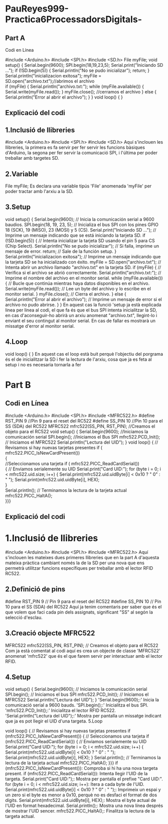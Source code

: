 # PauReyes999-Practica6ProcessadorsDigitals-
## Part A

Codi en Línea

#include <Arduino.h>
#include <SPI.h> 
#include <SD.h> 
File myFile; 
void setup() 
{ 
  Serial.begin(9600); 
  SPI.begin(18,19,23,5);
  Serial.print("Iniciando SD ..."); 
  if (!SD.begin(5)) { 
    Serial.println("No se pudo inicializar"); 
    return; 
  } 
  Serial.println("inicializacion exitosa"); 
  myFile = SD.open("archivo.txt");//abrimos  el archivo  
  if (myFile) { 
    Serial.println("archivo.txt:"); 
    while (myFile.available()) { 
    Serial.write(myFile.read()); 
    } 
    myFile.close(); //cerramos el archivo 
  } else { 
    Serial.println("Error al abrir el archivo"); 
  } 
} 
void loop() 
{ 
}

## Explicació del codi

## 1.Inclusió de llibreries

#include <Arduino.h>
#include <SPI.h>
#include <SD.h>
Aquí s'inclouen les llibreries, la primera es fa servir per fer servir les funcions bàsiques d'Arduino, la segona per fer servir la comunicació SPI, i l'última per poder treballar amb targetes SD.

## 2.Variable

File myFile;
Es declara una variable tipús 'File' anomenada 'myFile' per poder tractar amb l'arxiu a la SD.

## 3.Setup

void setup() {
  Serial.begin(9600);  // Inicia la comunicación serial a 9600 baudios.
  SPI.begin(18, 19, 23, 5);  // Inicializa el bus SPI con los pines GPIO 18 (SCK), 19 (MISO), 23 (MOSI) y 5 (CS).
  Serial.print("Iniciando SD ...");  // Imprime un mensaje indicando que se está iniciando la tarjeta SD.
  if (!SD.begin(5)) {  // Intenta inicializar la tarjeta SD usando el pin 5 para CS (Chip Select).
    Serial.println("No se pudo inicializar");  // Si falla, imprime un mensaje de error.
    return;  // Sale de la función setup.
  }
  Serial.println("inicializacion exitosa");  // Imprime un mensaje indicando que la tarjeta SD se ha inicializado con éxito.
  myFile = SD.open("archivo.txt");  // Intenta abrir un archivo llamado "archivo.txt" en la tarjeta SD.
  if (myFile) {  // Verifica si el archivo se abrió correctamente.
    Serial.println("archivo.txt:");  // Imprime el nombre del archivo en el monitor serial.
    while (myFile.available()) {  // Bucle que continúa mientras haya datos disponibles en el archivo.
      Serial.write(myFile.read());  // Lee un byte del archivo y lo escribe en el monitor serial.
    }
    myFile.close();  // Cierra el archivo.
  } else {
    Serial.println("Error al abrir el archivo");  // Imprime un mensaje de error si el archivo no pudo abrirse.
  }
}
En aquest cas la funció 'setup ja està explicada linea per linea al codi, el que fa és que el bus SPI intenta inicialitzar la SD, en cas d'aconseguir-ho abrirà un arxiu anomenat "archivo.txt", llegint-lo i enviant el seu contingut al monitor serial. En cas de fallar es mostrarà un missatge d'error al monitor serial.

## 4.Loop

void loop() {
}
En aquest cas el loop està buit perquè l'objectiu del porgrama és el de inicialitzar la SD i fer la lectura de l'arxiu, cosa que ja es feta al setup i no es necesaria tornarla a fer

# Part B

## Codi en Línea

#include <Arduino.h>
#include <SPI.h> 
#include <MFRC522.h> 
#define RST_PIN 9    //Pin 9 para el reset del RC522 
#define SS_PIN 10   //Pin 10 para el SS (SDA) del RC522 
MFRC522 mfrc522(SS_PIN, RST_PIN); //Creamos el objeto para el RC522 
void setup() { 
Serial.begin(9600); //Iniciamos la comunicación  serial 
SPI.begin();        //Iniciamos el Bus SPI 
mfrc522.PCD_Init(); // Iniciamos  el MFRC522 
Serial.println("Lectura del UID"); 
} 
void loop() { 
// Revisamos si hay nuevas tarjetas  presentes 
if ( mfrc522.PICC_IsNewCardPresent())  
        {   
//Seleccionamos una tarjeta 
            if ( mfrc522.PICC_ReadCardSerial())  
            { 
                  // Enviamos serialemente su UID 
                  Serial.print("Card UID:"); 
                  for (byte i = 0; i < mfrc522.uid.size; i++) { Serial.print(mfrc522.uid.uidByte[i] < 0x10 ? " 0" 
                  : " "); 
                          Serial.print(mfrc522.uid.uidByte[i], HEX);    
                  }  
                  Serial.println(); 
                  // Terminamos la lectura de la tarjeta  actual 
                  mfrc522.PICC_HaltA();  
  }}}
## Explicació del codi

# 1.Inclusió de llibreries

#include <Arduino.h>
#include <SPI.h>
#include <MFRC522.h>
Aquí s'inclouen les mateixes dues primeres llibreries que en la part A d'aquesta mateixa pràctica cambiant només la de la SD per una nova que ens permetrà utilitzar funcions específiques per treballar amb el lector RFID RC522.

## 2.Definició de pins

#define RST_PIN 9    // Pin 9 para el reset del RC522
#define SS_PIN 10    // Pin 10 para el SS (SDA) del RC522
Aquí ja tenim comentaris per saber que és el que volem que faci cada pin dels assignats, significant "SS" al segón la selecció d'esclau.

## 3.Creació objecte MFRC522

MFRC522 mfrc522(SS_PIN, RST_PIN); // Creamos el objeto para el RC522
Com ja està comentat al codi aquí es crea un objecte de classe 'MFRC522' anomenat 'mfrc522' que és el que farem servir per interactuar amb el lector RFID.

## 4.Setup

void setup() {
  Serial.begin(9600);    // Iniciamos la comunicación serial
  SPI.begin();           // Iniciamos el bus SPI
  mfrc522.PCD_Init();    // Iniciamos el MFRC522
  Serial.println("Lectura del UID");
}
'Serial.begin(9600);:' Inicia la comunicació serial a 9600 bauds.
'SPI.begin();:' Inicialitza el bus SPI.
'mfrc522.PCD_Init();:' Inicialitza el lector RFID RC522.
'Serial.println("Lectura del UID");:' Mostra per pantalla un missatge indicant que ja es pot llegir el UID d'una targeta.
5.Loop

void loop() {
  // Revisamos si hay nuevas tarjetas presentes
  if (mfrc522.PICC_IsNewCardPresent()) {
    // Seleccionamos una tarjeta
    if (mfrc522.PICC_ReadCardSerial()) {
      // Enviamos serialemente su UID
      Serial.print("Card UID:");
      for (byte i = 0; i < mfrc522.uid.size; i++) {
        Serial.print(mfrc522.uid.uidByte[i] < 0x10 ? " 0" : " ");
        Serial.print(mfrc522.uid.uidByte[i], HEX);
      }
      Serial.println();
      // Terminamos la lectura de la tarjeta actual
      mfrc522.PICC_HaltA();
    }}}
if (mfrc522.PICC_IsNewCardPresent()): Comproba si hi ha una nova targeta present.
if (mfrc522.PICC_ReadCardSerial()): Intenta llegir l'UID de la targeta.
Serial.print("Card UID:");: Mostra per pantalla el prefixe "Card UID:".
for (byte i = 0; i < mfrc522.uid.size; i++): Itera a cada byte de l'UID.
Serial.print(mfrc522.uid.uidByte[i] < 0x10 ? " 0" : " ");: Imprimeix un espai y un zero si el byte es menor a 0x10, perquè no es desfaci el format de dos dígits.
Serial.print(mfrc522.uid.uidByte[i], HEX);: Mostra el byte actual de l'UID en format hexadecimal.
Serial.println();: Mostra una nova línea després de mostrar l'UID sencer.
mfrc522.PICC_HaltA();: Finalitza la lectura de la targeta actual.